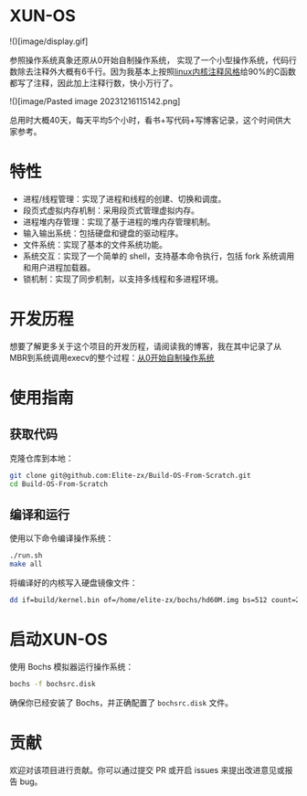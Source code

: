 # XUN-OS
!()[image/display.gif]

参照操作系统真象还原从0开始自制操作系统， 实现了一个小型操作系统，代码行数除去注释外大概有6千行。因为我基本上按照[linux内核注释风格](https://www.kernel.org/doc/html/latest/doc-guide/kernel-doc.html)给90%的C函数都写了注释，因此加上注释行数，快小万行了。

!()[image/Pasted image 20231216115142.png]

总用时大概40天，每天平均5个小时，看书+写代码+写博客记录，这个时间供大家参考。
# 特性
- 进程/线程管理：实现了进程和线程的创建、切换和调度。
- 段页式虚拟内存机制：采用段页式管理虚拟内存。
- 进程堆内存管理：实现了基于进程的堆内存管理机制。
- 输入输出系统：包括硬盘和键盘的驱动程序。
- 文件系统：实现了基本的文件系统功能。
- 系统交互：实现了一个简单的 shell，支持基本命令执行，包括 fork 系统调用和用户进程加载器。
- 锁机制：实现了同步机制，以支持多线程和多进程环境。
# 开发历程
想要了解更多关于这个项目的开发历程，请阅读我的博客，我在其中记录了从MBR到系统调用execv的整个过程：[从0开始自制操作系统](https://elite-zx.github.io/)
# 使用指南

## 获取代码
克隆仓库到本地：
```zsh
git clone git@github.com:Elite-zx/Build-OS-From-Scratch.git
cd Build-OS-From-Scratch
```
## 编译和运行
使用以下命令编译操作系统：
```zsh
./run.sh
make all
```

将编译好的内核写入硬盘镜像文件：

```zsh
dd if=build/kernel.bin of=/home/elite-zx/bochs/hd60M.img bs=512 count=200 seek=9 conv=notrunc
```

# 启动XUN-OS
使用 Bochs 模拟器运行操作系统：
```zsh
bochs -f bochsrc.disk
```

确保你已经安装了 Bochs，并正确配置了 `bochsrc.disk` 文件。

# 贡献
欢迎对该项目进行贡献。你可以通过提交 PR 或开启 issues 来提出改进意见或报告 bug。
